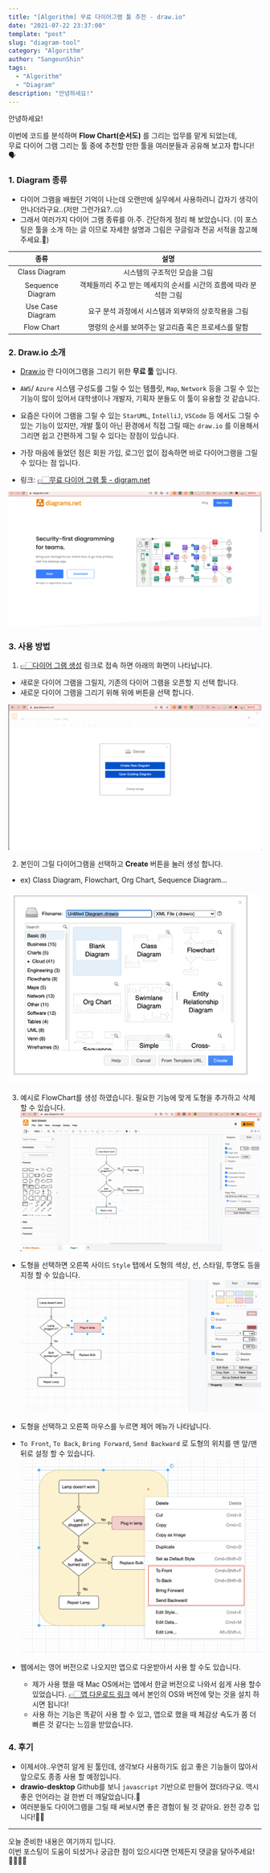 ```yaml
---
title: "[Algorithm] 무료 다이어그램 툴 추천 - draw.io"
date: "2021-07-22 23:37:00"
template: "post"
slug: "diagram-tool"
category: "Algorithm"
author: "SangeunShin"
tags: 
  - "Algorithm" 
  - "Diagram"
description: "안녕하세요!"
---
```


안녕하세요!

이번에 코드를 분석하며 **Flow Chart(순서도)** 를 그리는 업무를 맡게 되었는데,  
무료 다이어 그램 그리는 툴 중에 추천할 만한 툴을 여러분들과 공유해 보고자 합니다!🗣


### 1. Diagram 종류
- 다이어 그램을 배웠던 기억이 나는데 오랜만에 실무에서 사용하려니 갑자기 생각이 안나더라구요..(저만 그런가요?..🤐)   
- 그래서 여러가지 다이어 그램 종류를 아.주. 간단하게 정리 해 보았습니다. (이 포스팅은 툴을 소개 하는 글 이므로 자세한 설명과 그림은 구글링과 전공 서적을 참고해 주세요.🥲)

|        종류        |                                    설명                              | 
|:------------------:|:--------------------------------------------------------------------:|
|  Class Diagram     | 시스템의 구조적인 모습을 그림                                        | 
|  Sequence Diagram  | 객체들끼리 주고 받는 메세지의 순서를 시간의 흐름에 따라 분석한 그림  |
|  Use Case Diagram  | 요구 분석 과정에서 시스템과 외부와의 상호작용을 그림                 |
|    Flow Chart      | 명령의 순서를 보여주는 알고리즘 혹은 프로세스를 말함                 |
  


### 2. Draw.io 소개
- <U>Draw.io</U> 란 다이어그램을 그리기 위한 **무료 툴** 입니다. 
- `AWS`/ `Azure` 시스템 구성도를 그릴 수 있는 템플릿, `Map`, `Network` 등을 그릴 수 있는 기능이 많이 있어서 대학생이나 개발자, 기획자 분들도 이 툴이 유용할 것 같습니다.
- 요즘은 다이어 그램을 그릴 수 있는 `StarUML`, `IntelliJ`, `VSCode` 등 에서도 그릴 수 있는 기능이 있지만, 개발 툴이 아닌 환경에서 직접 그릴 때는 `draw.io` 를 이용해서 그리면 쉽고 간편하게 그릴 수 있다는 장점이 있습니다.
- 가장 마음에 들었던 점은 회원 가입, 로그인 없이 접속하면 바로 다이어그램을 그릴 수 있다는 점 입니다.

- 링크: [👉🏻무료 다이어 그램 툴 - digram.net](https://www.diagrams.net/)

![draw-6.png](../../assets/images/algorithm/diagram/draw-6.png)



### 3. 사용 방법
1.  [👉🏻다이어 그램 생성](https://app.diagrams.net/) 링크로 접속 하면 아래의 화면이 나타납니다.
- 새로운 다이어 그램을 그릴지, 기존의 다이어 그램을 오픈할 지 선택 합니다.
- 새로운 다이어 그램을 그리기 위해 위에 버튼을 선택 합니다.

 ![draw-1.png](../../assets/images/algorithm/diagram/draw-1.png)
    
    
2. 본인이 그릴 다이어그램을 선택하고 **Create** 버튼을 눌러 생성 합니다.
- ex) Class Diagram, Flowchart, Org Chart, Sequence Diagram...

 ![draw-2.png](../../assets/images/algorithm/diagram/draw-2.png)


3. 예시로 FlowChart를 생성 하였습니다. 필요한 기능에 맞게 도형을 추가하고 삭제할 수 있습니다.
![draw-3.png](../../assets/images/algorithm/diagram/draw-3.png)

- 도형을 선택하면 오른쪽 사이드 `Style` 탭에서 도형의 색상, 선, 스타일, 투명도 등을 지정 할 수 있습니다.
![draw-4.png](../../assets/images/algorithm/diagram/draw-4.png)

- 도형을 선택하고 오른쪽 마우스를 누르면 제어 메뉴가 나타납니다.
- `To Front`, `To Back`, `Bring Forward`, `Send Backward` 로 도형의 위치를 맨 앞/맨 뒤로 설정 할 수 있습니다.
![draw-5.png](../../assets/images/algorithm/diagram/draw-5.png)
  

- 웹에서는 영어 버전으로 나오지만 앱으로 다운받아서 사용 할 수도 있습니다.
    - 제가 사용 했을 때 Mac OS에서는 앱에서 한글 버전으로 나와서 쉽게 사용 할수 있었습니다.
    [👉🏻앱 다운로드 링크](https://github.com/jgraph/drawio-desktop/releases/tag/v14.6.13) 에서 본인의 OS와 버전에 맞는 것을 설치 하시면 됩니다!
    - 사용 하는 기능은 똑같이 사용 할 수 있고, 앱으로 했을 때 체감상 속도가 쫌 더 빠른 것 같다는 느낌을 받았습니다.



### 4. 후기
- 이제서야..우연히 알게 된 툴인데, 생각보다 사용하기도 쉽고 좋은 기능들이 많아서 앞으로도 종종 사용 할 예정입니다.
- **drawio-desktop** Github를 보니 `javascript` 기반으로 만들어 졌더라구요. 역시 좋은 언어라는 걸 한번 더 깨달았습니다.🤭
- 여러분들도 다이어그램을 그릴 때 써보시면 좋은 경험이 될 것 같아요. 완전 강추 입니다!👍🏻

-----

오늘 준비한 내용은 여기까지 입니다.   
이번 포스팅이 도움이 되셨거나 궁금한 점이 있으시다면 언제든지 댓글을 달아주세요!🙋🏻‍♀️✨


